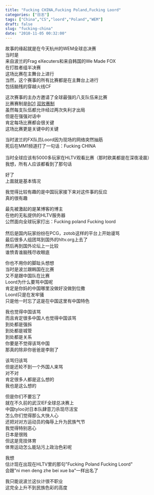 ```yaml
---
title: "Fucking CHINA,Fucking Poland,Fucking Loord"
categories: ["日志"]
tags: ["China","CS","loord","Poland","WEM"]
draft: false
slug: "fucking-china"
date: "2010-11-05 00:32:00"
---
```


<p>故事的缘起就是在今天杭州的WEM全球总决赛<br />
当时是<br />
来自波兰的Frag eXecuters和来自韩国的We Made FOX<br />
在打胜者组半决赛<br />
这场比赛在主舞台上进行<br />
当然，这个赛事的所有比赛都是在主舞台上进行<br />
包括脑残的穿越火线CF</p>
<p>这次赛事的主办方邀请了全球最强的八支队伍来比赛<br />
比赛赛制是<a href="http://baike.baidu.com/view/2633411.htm" target="_blank">BO1</a> <a href="http://baike.baidu.com/view/1981908.htm" target="_blank">双败赛制</a><br />
虽然每支队伍都允许经过两次失利才出局<br />
但是在强强对话中<br />
肯定每场比赛都会很关键<br />
这场比赛更是关键中的关键</p>
<p>当时波兰的FX队员Loord因为现场的网络突然抽筋<br />
死后在MM1频道打了一句话：Fucking CHINA<br />
<br />
当时全球应该有5000多玩家在HLTV观看比赛（那时欧美都是在深夜凌晨）<br />
我想，所有人应该都看到了那句话</p>
<p>好了<br />
上面就是基本情况</p>
<p>我觉得比较有趣的是中国玩家接下来对这件事的反应<br />
真的很有趣</p>
<p>最先被激起的是某博客的博主<br />
在他的无私提供的HLTV服务器<br />
公然面向全球玩家打出：Fucking poland Fucking loord<br />
<br />
然后是国内玩家纷纷在PCG，zotob这样的平台上开始谩骂<br />
最后很多人组团骂到国外的hltv.org上去了<br />
然后再到国外论坛上一比较<br />
谁愤青谁脑残尽收眼底</p>
<p>你也不用你的脚趾头想想<br />
当时是波兰跟韩国在比赛<br />
又不是跟中国队在比赛<br />
Loord为什么要骂中国呢<br />
肯定是你妈的中国哪里没做好没做到位撒<br />
Loord只是在发牢骚<br />
只是他一时忘了这是在中国这里有中国特色</p>
<p>我也觉得中国该骂<br />
而且肯定很多中国人也觉得中国该骂<br />
到处都是强拆<br />
到处都是城管<br />
到处都是关系<br />
你要是不觉得该骂中国<br />
那真的除非你爸爸是李刚了</p>
<p>该骂归该骂<br />
但是还轮不到一个外国人来骂<br />
对不对<br />
肯定很多人都是这么想的<br />
我也是这么想的</p>
<p>但是你们不要忘了<br />
就在不久前的武汉IEF全球总决赛上<br />
中国tyloo对日本队肆意刀杀现尽活宝<br />
怎么你们觉得那么大快人心<br />
还把对对方运动员的侮辱上升为民族气节<br />
我觉得特别恶心<br />
日本是很贱<br />
但这是竞技体育<br />
体育运动怎么能玷污上政治色彩呢</p>
<p>我想<br />
估计现在出现在HLTV里的那句"Fucking Poland Fucking Loord"<br />
会跟"ni men deng zhe bei xue ba"一样出名了</p>
<p>我只能说波兰这伙计很不职业<br />
这完全上升不到民族色彩的高度</p>
